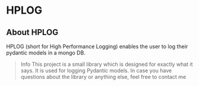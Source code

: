 # HPLOG

## About HPLOG

HPLOG (short for High Performance Logging) enables the user to log their pydantic models in a mongo DB.

> Info
> This project is a small library which is designed for exactly what it says. It is used for logging Pydantic models. In case you have questions about the library or anything else, feel free to contact me

